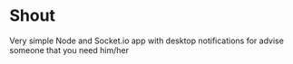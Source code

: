# Shout
Very simple Node and Socket.io app with desktop notifications for advise someone that you need him/her
